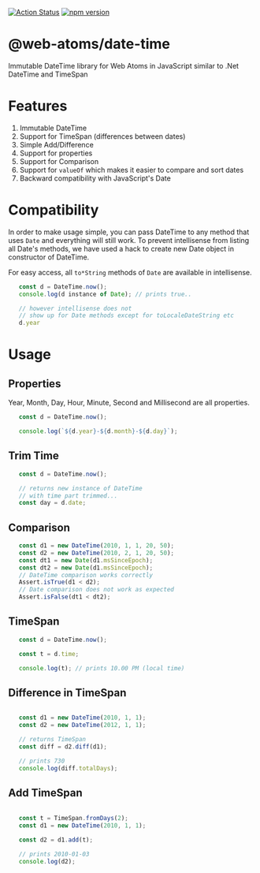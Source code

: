 [![Action Status](https://github.com/web-atoms/date-time/workflows/Build/badge.svg)](https://github.com/web-atoms/unit-test/actions) [![npm version](https://badge.fury.io/js/%40web-atoms%2Fdate-time.svg)](https://badge.fury.io/js/%40web-atoms%2Fdate-time)

# @web-atoms/date-time
Immutable DateTime library for Web Atoms in JavaScript similar to .Net DateTime and TimeSpan

# Features
1. Immutable DateTime
2. Support for TimeSpan (differences between dates)
3. Simple Add/Difference
4. Support for properties
5. Support for Comparison
6. Support for `valueOf` which makes it easier to compare and sort dates
7. Backward compatibility with JavaScript's Date

# Compatibility
In order to make usage simple, you can pass DateTime to any method that uses `Date` and everything will still work. To prevent intellisense from listing all Date's methods, we have used a hack to create new Date object in constructor of DateTime.

For easy access, all `to*String` methods of `Date` are available in intellisense.

```typescript
   const d = DateTime.now();
   console.log(d instance of Date); // prints true..

   // however intellisense does not
   // show up for Date methods except for toLocaleDateString etc
   d.year
```

# Usage

## Properties
Year, Month, Day, Hour, Minute, Second and Millisecond are all properties.

```typescript
   const d = DateTime.now();

   console.log(`${d.year}-${d.month}-${d.day}`);
```

## Trim Time
```typescript
   const d = DateTime.now();

   // returns new instance of DateTime
   // with time part trimmed...
   const day = d.date;
```

## Comparison
```typescript
   const d1 = new DateTime(2010, 1, 1, 20, 50);
   const d2 = new DateTime(2010, 2, 1, 20, 50);
   const dt1 = new Date(d1.msSinceEpoch);
   const dt2 = new Date(d1.msSinceEpoch);
   // DateTime comparison works correctly
   Assert.isTrue(d1 < d2);
   // Date comparison does not work as expected
   Assert.isFalse(dt1 < dt2);
```

## TimeSpan
```typescript
   const d = DateTime.now();

   const t = d.time;

   console.log(t); // prints 10.00 PM (local time)
```

## Difference in TimeSpan
```typescript

   const d1 = new DateTime(2010, 1, 1);
   const d2 = new DateTime(2012, 1, 1);

   // returns TimeSpan
   const diff = d2.diff(d1);

   // prints 730
   console.log(diff.totalDays);

```

## Add TimeSpan
```typescript
   
   const t = TimeSpan.fromDays(2);
   const d1 = new DateTime(2010, 1, 1);

   const d2 = d1.add(t);

   // prints 2010-01-03
   console.log(d2); 

```
